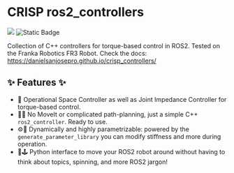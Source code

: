 # CRISP ros2_controllers
<a href="https://github.com/danielsanjosepro/crisp_controllers/actions/workflows/ros2_ci.yml"><img src="https://github.com/danielsanjosepro/crisp_controllers/actions/workflows/ros2_ci.yml/badge.svg"/></a>
![Static Badge](https://img.shields.io/badge/docs-passing-blue?style=flat&link=https%3A%2F%2Fdanielsanjosepro.github.io%2Fcrisp_controllers%2F)


Collection of C++ controllers for torque-based control in ROS2. Tested on the Franka Robotics FR3 Robot.
Check the docs: https://danielsanjosepro.github.io/crisp_controllers/

## ✨ Features ✨

- 🤖 Operational Space Controller as well as Joint Impedance Controller for torque-based control.  
- 🚫🧭 No MoveIt or complicated path-planning, just a simple C++ `ros2_controller`. Ready to use.  
- ⚙️🔧 Dynamically and highly parametrizable: powered by the `generate_parameter_library` you can modify stiffness and more during operation.  
- 🐍🕹️ Python interface to move your ROS2 robot around without having to think about topics, spinning, and more ROS2 jargon!


